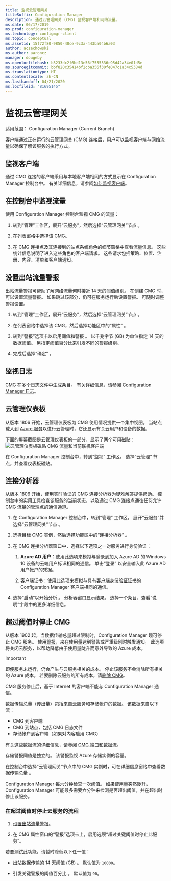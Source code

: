 ```yaml
---
title: 监视云管理网关
titleSuffix: Configuration Manager
description: 通过云管理网关 (CMG) 监视客户端和网络流量。
ms.date: 06/17/2019
ms.prod: configuration-manager
ms.technology: configmgr-client
ms.topic: conceptual
ms.assetid: 15f72f80-9850-40ce-9c3a-443ba04b6a03
author: aczechowski
ms.author: aaroncz
manager: dougeby
ms.openlocfilehash: b3233dc2f6bd13e56f7555536c95d42a34e01d5e
ms.sourcegitcommit: bbf820c35414bf2cba356f30fe047c1a34c5384d
ms.translationtype: HT
ms.contentlocale: zh-CN
ms.lasthandoff: 04/21/2020
ms.locfileid: "81695145"
---
```

# <a name="monitor-cloud-management-gateway"></a>监视云管理网关

适用范围：  Configuration Manager (Current Branch)

客户端通过正在运行的云管理网关 (CMG) 连接后，用户可以监视客户端与网络流量以确保了解该服务的执行方式。


## <a name="monitor-clients"></a>监视客户端

通过 CMG 连接的客户端采用与本地客户端相同的方式显示在 Configuration Manager 控制台中。 有关详细信息，请参阅[如何监视客户端](../monitor-clients.md)。


## <a name="monitor-traffic-in-the-console"></a>在控制台中监视流量

使用 Configuration Manager 控制台监视 CMG 的流量：

1. 转到“管理”工作区，展开“云服务”，然后选择“云管理网关”节点    。  

2. 在列表窗格中选择该 CMG。  

3. 在 CMG 连接点及其连接到的站点系统角色的细节窗格中查看流量信息。 这些统计信息说明了进入这些角色的客户端请求。 这些请求包括策略、位置、注册、内容、清单和客户端通知。<!-- SCCMDocs#1208 -->

## <a name="set-up-outbound-traffic-alerts"></a>设置出站流量警报

出站流量警报可帮助了解网络流量何时接近 14 天的阈值级别。 在创建 CMG 时，可以设置流量警报。 如果跳过该部分，仍可在服务运行后设置警报。 可随时调整警报设置。

1. 转到“管理”工作区，展开“云服务”，然后选择“云管理网关”节点    。  

2. 在列表窗格中选择该 CMG，然后选择功能区中的“属性”  。  

3. 转到“警报”选项卡以启用阈值和警报  。 以千兆字节 (GB) 为单位指定 14 天的数据阈值。 另指定阈值百分比来引发不同的警报级别。  

4. 完成后选择“确定”  。  


## <a name="monitor-logs"></a>监视日志

CMG 在多个日志文件中生成条目。 有关详细信息，请参阅 [Configuration Manager 日志](../../../plan-design/hierarchy/log-files.md#cloud-management-gateway)。


## <a name="cloud-management-dashboard"></a>云管理仪表板

<!--1358461-->
从版本 1806 开始，云管理仪表板为 CMG 使用情况提供一个集中视图。 当站点载入到 [Azure 服务](../../../servers/deploy/configure/azure-services-wizard.md)以进行云管理时，它还显示有关云用户和设备的数据。  

下面的屏幕截图是云管理仪表板的一部分，显示了两个可用磁贴：  
![云管理仪表板磁贴 CMG 流量和当前联机客户端](media/1358461-cmg-dashboard.png)

在 Configuration Manager 控制台中，转到“监视”  工作区。 选择“云管理”  节点，并查看仪表板磁贴。  


## <a name="connection-analyzer"></a>连接分析器

从版本 1806 开始，使用实时验证的 CMG 连接分析器为疑难解答提供帮助。 控制台中的实用工具检查该服务的当前状态，以及通过 CMG 连接点通往任何允许 CMG 流量的管理点的通信通道。

1. 在 Configuration Manager 控制台中，转到“管理”  工作区。 展开“云服务”并选择“云管理网关”节点   。  

2. 选择目标 CMG 实例，然后选择功能区中的“连接分析器”  。  

3. 在 CMG 连接分析器窗口中，选择以下选项之一对服务进行身份验证：  

     1. **Azure AD 用户**：使用此选项来模拟与登录到加入 Azure AD 的 Windows 10 设备的云端用户标识相同的通信。 单击“登录”  以安全输入此 Azure AD 用户帐户的凭据。  

     2.  客户端证书：使用此选项来模拟与具有[客户端身份验证证书](certificates-for-cloud-management-gateway.md#bkmk_clientauth)的 Configuration Manager 客户端相同的通信。  

4. 选择“启动”以开始分析  。 分析器窗口显示结果。 选择一个条目，查看“说明”字段中的更多详细信息。  


## <a name="stop-cmg-when-it-exceeds-threshold"></a><a name="bkmk_stop"></a> 超过阈值时停止 CMG

<!--3735092-->
从版本 1902 起，当数据传输总量超过限制时，Configuration Manager 现可停止 CMG 服务。 使用[警报](#set-up-outbound-traffic-alerts)，来在使用量达到警告或严重级别时触发通知。 此选项将关闭云服务，以帮助降低由于使用量陡升而意外导致的 Azure 成本。

> [!Important]  
> 即便服务未运行，仍会产生与云服务相关的成本。 停止该服务不会消除所有相关的 Azure 成本。 若要删除云服务的所有成本，请[删除 CMG](setup-cloud-management-gateway.md#modify-a-cmg)。  
>
> CMG 服务停止后，基于 Internet 的客户端不能与 Configuration Manager 通信。  

数据传输总量（传出量）包括来自云服务和存储帐户的数据。 该数据来自以下流：

- CMG 到客户端  
- CMG 到站点，包括 CMG 日志文件  
- 存储帐户到客户端（如果对内容启用 CMG）  

有关这些数据流的详细信息，请参阅 [CMG 端口和数据流](plan-cloud-management-gateway.md#ports-and-data-flow)。

存储警报阈值是独立的。 该警报监视 Azure 存储实例的容量。

在控制台中选择“云管理网关”节点中的 CMG 实例时，可在详细信息窗格中查看数据传输总量  。

Configuration Manager 每六分钟检查一次阈值。 如果使用量突然陡升，Configuration Manager 可能最多需要六分钟来检测是否超出阈值，并在超出时停止该服务。

### <a name="process-to-stop-the-cloud-service-when-it-exceeds-threshold"></a>在超过阈值时停止云服务的流程

1. [设置出站流量警报](#set-up-outbound-traffic-alerts)。  

2. 在 CMG 属性窗口的“警报”选项卡上，启用选项“超过关键阈值时停止此服务”。    

若要测试此功能，请暂时降低以下任一值：  

- 出站数据传输的 14 天阈值 (GB)  。 默认值为 `10000`。  

- 引发关键警报的阈值百分比  。 默认值为 `90`。  
